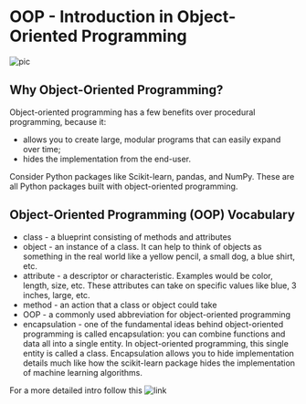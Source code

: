 # OOP - Introduction in Object-Oriented Programming

![pic](https://files.realpython.com/media/Object-Oriented-Programming-OOP-in-Python-3_Watermarked.0d29780806d5.jpg)

## Why Object-Oriented Programming?

Object-oriented programming has a few benefits over procedural programming, because it:

- allows you to create large, modular programs that can easily expand over time;
- hides the implementation from the end-user.

Consider Python packages like Scikit-learn, pandas, and NumPy. These are all Python packages built with object-oriented programming.

## Object-Oriented Programming (OOP) Vocabulary

- class - a blueprint consisting of methods and attributes
- object - an instance of a class. It can help to think of objects as something in the real world like a yellow pencil, a small dog, a blue shirt, etc.
- attribute - a descriptor or characteristic. Examples would be color, length, size, etc. These attributes can take on specific values like blue, 3 inches, large, etc.
- method - an action that a class or object could take
- OOP - a commonly used abbreviation for object-oriented programming
- encapsulation - one of the fundamental ideas behind object-oriented programming is called encapsulation: you can combine functions and data all into a single entity. In object-oriented programming, this single entity is called a class. Encapsulation allows you to hide implementation details much like how the scikit-learn package hides the implementation of machine learning algorithms.

For a more detailed intro follow this ![link](https://realpython.com/python3-object-oriented-programming/)
